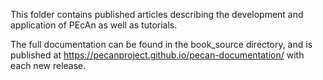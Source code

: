 This folder contains published articles describing the development and application of PEcAn as well as tutorials. 

The full documentation can be found in the book_source directory, and is published at https://pecanproject.github.io/pecan-documentation/ with each new release. 

